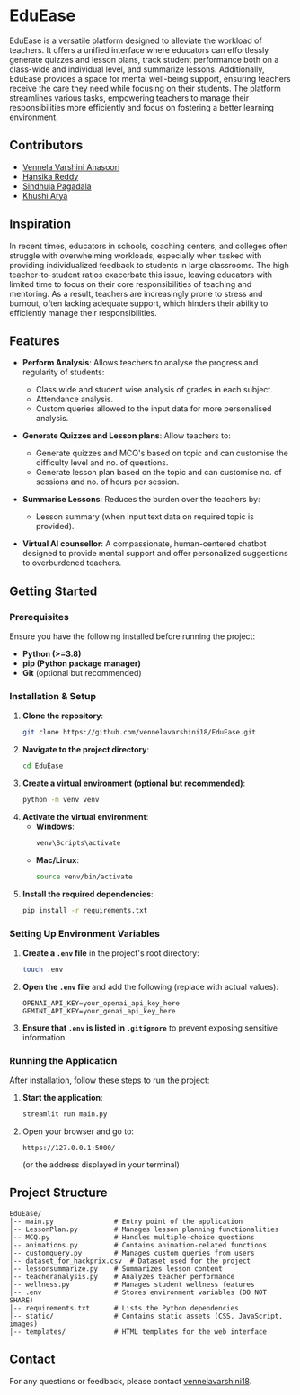 # EduEase

EduEase is a versatile platform designed to alleviate the workload of teachers. It offers a unified interface where educators can effortlessly generate quizzes and lesson plans, track student performance both on a class-wide and individual level, and summarize lessons. Additionally, EduEase provides a space for mental well-being support, ensuring teachers receive the care they need while focusing on their students. The platform streamlines various tasks, empowering teachers to manage their responsibilities more efficiently and focus on fostering a better learning environment.

## Contributors
   - [Vennela Varshini Anasoori](https://www.linkedin.com/in/vennela-varshini-anasoori/)
   - [Hansika Reddy](https://www.linkedin.com/in/hansika-reddy-a32361325/)
   - [Sindhuja Pagadala](https://www.linkedin.com/in/sindhuja-pagadala-a5a290325/?utm_source=share&utm_campaign=share_via&utm_content=profile&utm_medium=android_app)
   - [Khushi Arya](https://www.linkedin.com/in/khushi-arya-aa1515327/?utm_source=share&utm_campaign=share_via&utm_content=profile&utm_medium=android_app)

## Inspiration
   In recent times, educators in schools, coaching centers, and colleges often struggle with overwhelming workloads, especially when tasked with providing individualized feedback to students in large classrooms. The high teacher-to-student ratios exacerbate this issue, leaving educators with limited time to focus on their core responsibilities of teaching and mentoring. As a result, teachers are increasingly prone to stress and burnout, often lacking adequate support, which hinders their ability to efficiently manage their responsibilities.

## Features

- **Perform Analysis**: Allows teachers to analyse the progress and regularity of students:
  - Class wide and student wise analysis of grades in each subject.
  - Attendance analysis.
  - Custom queries allowed to the input data for more personalised analysis.

- **Generate Quizzes and Lesson plans**: Allow teachers to:
  - Generate quizzes and MCQ's based on topic and can customise the difficulty level and no. of questions.
  - Generate lesson plan based on the topic and can customise no. of sessions and no. of hours per session.

- **Summarise Lessons**: Reduces the burden over the teachers by:
  - Lesson summary (when input text data on required topic is provided).

- **Virtual AI counsellor**: A compassionate, human-centered chatbot designed to provide mental support and offer personalized suggestions to overburdened teachers.



## Getting Started

### Prerequisites

Ensure you have the following installed before running the project:

- **Python (>=3.8)**
- **pip (Python package manager)**
- **Git** (optional but recommended)

### Installation & Setup

1. **Clone the repository**:
   ```bash
   git clone https://github.com/vennelavarshini18/EduEase.git
   ```
2. **Navigate to the project directory**:
   ```bash
   cd EduEase
   ```
3. **Create a virtual environment (optional but recommended)**:
   ```bash
   python -m venv venv
   ```
4. **Activate the virtual environment**:
   - **Windows**:
     ```bash
     venv\Scripts\activate
     ```
   - **Mac/Linux**:
     ```bash
     source venv/bin/activate
     ```
5. **Install the required dependencies**:
   ```bash
   pip install -r requirements.txt
   ```

### Setting Up Environment Variables

1. **Create a `.env` file** in the project's root directory:
   ```bash
   touch .env
   ```
2. **Open the `.env` file** and add the following (replace with actual values):
   ```
   OPENAI_API_KEY=your_openai_api_key_here
   GEMINI_API_KEY=your_genai_api_key_here
   ```
3. **Ensure that `.env` is listed in `.gitignore`** to prevent exposing sensitive information.

### Running the Application

After installation, follow these steps to run the project:

1. **Start the application**:
   ```bash
   streamlit run main.py
   ```
2. Open your browser and go to:
   ```
   https://127.0.0.1:5000/
   ```
   (or the address displayed in your terminal)

## Project Structure

```
EduEase/
│-- main.py               # Entry point of the application
│-- LessonPlan.py         # Manages lesson planning functionalities
│-- MCQ.py                # Handles multiple-choice questions
│-- animations.py         # Contains animation-related functions
│-- customquery.py        # Manages custom queries from users
│-- dataset_for_hackprix.csv  # Dataset used for the project
│-- lessonsummarize.py    # Summarizes lesson content
│-- teacheranalysis.py    # Analyzes teacher performance
│-- wellness.py           # Manages student wellness features
│-- .env                  # Stores environment variables (DO NOT SHARE)
│-- requirements.txt      # Lists the Python dependencies
│-- static/               # Contains static assets (CSS, JavaScript, images)
│-- templates/            # HTML templates for the web interface
```

## Contact

For any questions or feedback, please contact [vennelavarshini18](https://github.com/vennelavarshini18).

